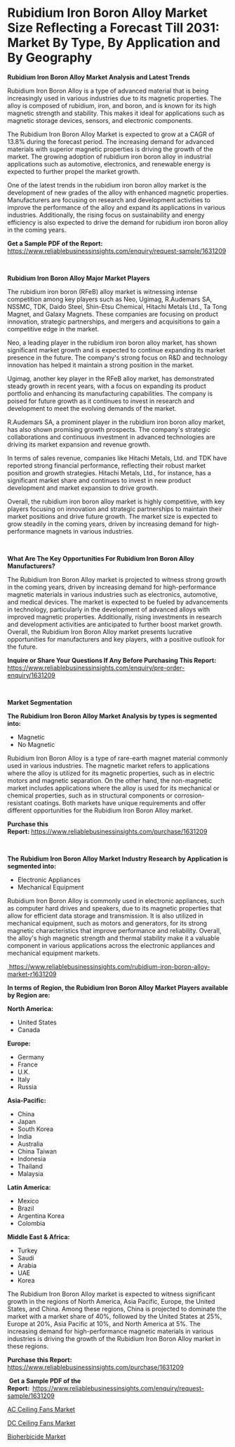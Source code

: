 <p><h1>Rubidium Iron Boron Alloy Market Size Reflecting a Forecast Till 2031: Market By Type, By Application and By Geography</h1></p><p><strong>Rubidium Iron Boron Alloy Market Analysis and Latest Trends</strong></p>
<p><p>Rubidium Iron Boron Alloy is a type of advanced material that is being increasingly used in various industries due to its magnetic properties. The alloy is composed of rubidium, iron, and boron, and is known for its high magnetic strength and stability. This makes it ideal for applications such as magnetic storage devices, sensors, and electronic components.</p><p>The Rubidium Iron Boron Alloy Market is expected to grow at a CAGR of 13.8% during the forecast period. The increasing demand for advanced materials with superior magnetic properties is driving the growth of the market. The growing adoption of rubidium iron boron alloy in industrial applications such as automotive, electronics, and renewable energy is expected to further propel the market growth.</p><p>One of the latest trends in the rubidium iron boron alloy market is the development of new grades of the alloy with enhanced magnetic properties. Manufacturers are focusing on research and development activities to improve the performance of the alloy and expand its applications in various industries. Additionally, the rising focus on sustainability and energy efficiency is also expected to drive the demand for rubidium iron boron alloy in the coming years.</p></p>
<p><strong>Get a Sample PDF of the Report:&nbsp;</strong> <a href="https://www.reliablebusinessinsights.com/enquiry/request-sample/1631209">https://www.reliablebusinessinsights.com/enquiry/request-sample/1631209</a></p>
<p>&nbsp;</p>
<p><strong>Rubidium Iron Boron Alloy Major Market Players</strong></p>
<p><p>The rubidium iron boron (RFeB) alloy market is witnessing intense competition among key players such as Neo, Ugimag, R.Audemars SA, NSSMC, TDK, Daido Steel, Shin-Etsu Chemical, Hitachi Metals Ltd., Ta Tong Magnet, and Galaxy Magnets. These companies are focusing on product innovation, strategic partnerships, and mergers and acquisitions to gain a competitive edge in the market.</p><p>Neo, a leading player in the rubidium iron boron alloy market, has shown significant market growth and is expected to continue expanding its market presence in the future. The company's strong focus on R&D and technology innovation has helped it maintain a strong position in the market.</p><p>Ugimag, another key player in the RFeB alloy market, has demonstrated steady growth in recent years, with a focus on expanding its product portfolio and enhancing its manufacturing capabilities. The company is poised for future growth as it continues to invest in research and development to meet the evolving demands of the market.</p><p>R.Audemars SA, a prominent player in the rubidium iron boron alloy market, has also shown promising growth prospects. The company's strategic collaborations and continuous investment in advanced technologies are driving its market expansion and revenue growth.</p><p>In terms of sales revenue, companies like Hitachi Metals, Ltd. and TDK have reported strong financial performance, reflecting their robust market position and growth strategies. Hitachi Metals, Ltd., for instance, has a significant market share and continues to invest in new product development and market expansion to drive growth.</p><p>Overall, the rubidium iron boron alloy market is highly competitive, with key players focusing on innovation and strategic partnerships to maintain their market positions and drive future growth. The market size is expected to grow steadily in the coming years, driven by increasing demand for high-performance magnets in various industries.</p></p>
<p>&nbsp;</p>
<p><strong>What Are The Key Opportunities For Rubidium Iron Boron Alloy Manufacturers?</strong></p>
<p><p>The Rubidium Iron Boron Alloy market is projected to witness strong growth in the coming years, driven by increasing demand for high-performance magnetic materials in various industries such as electronics, automotive, and medical devices. The market is expected to be fueled by advancements in technology, particularly in the development of advanced alloys with improved magnetic properties. Additionally, rising investments in research and development activities are anticipated to further boost market growth. Overall, the Rubidium Iron Boron Alloy market presents lucrative opportunities for manufacturers and key players, with a positive outlook for the future.</p></p>
<p><strong>Inquire or Share Your Questions If Any Before Purchasing This Report:</strong> <a href="https://www.reliablebusinessinsights.com/enquiry/pre-order-enquiry/1631209">https://www.reliablebusinessinsights.com/enquiry/pre-order-enquiry/1631209</a></p>
<p>&nbsp;</p>
<p><strong>Market Segmentation</strong></p>
<p><strong>The Rubidium Iron Boron Alloy Market Analysis by types is segmented into:</strong></p>
<p><ul><li>Magnetic</li><li>No Magnetic</li></ul></p>
<p><p>Rubidium Iron Boron Alloy is a type of rare-earth magnet material commonly used in various industries. The magnetic market refers to applications where the alloy is utilized for its magnetic properties, such as in electric motors and magnetic separation. On the other hand, the non-magnetic market includes applications where the alloy is used for its mechanical or chemical properties, such as in structural components or corrosion-resistant coatings. Both markets have unique requirements and offer different opportunities for the Rubidium Iron Boron Alloy market.</p></p>
<p><strong>Purchase this Report:&nbsp;</strong><a href="https://www.reliablebusinessinsights.com/purchase/1631209">https://www.reliablebusinessinsights.com/purchase/1631209</a></p>
<p>&nbsp;</p>
<p><strong>The Rubidium Iron Boron Alloy Market Industry Research by Application is segmented into:</strong></p>
<p><ul><li>Electronic Appliances</li><li>Mechanical Equipment</li></ul></p>
<p><p>Rubidium Iron Boron Alloy is commonly used in electronic appliances, such as computer hard drives and speakers, due to its magnetic properties that allow for efficient data storage and transmission. It is also utilized in mechanical equipment, such as motors and generators, for its strong magnetic characteristics that improve performance and reliability. Overall, the alloy's high magnetic strength and thermal stability make it a valuable component in various applications across the electronic appliances and mechanical equipment markets.</p></p>
<p><a href="https://www.reliablebusinessinsights.com/rubidium-iron-boron-alloy-market-r1631209">&nbsp;https://www.reliablebusinessinsights.com/rubidium-iron-boron-alloy-market-r1631209</a></p>
<p><strong>In terms of Region, the Rubidium Iron Boron Alloy Market Players available by Region are:</strong></p>
<p>
    <p> <strong> North America: </strong>
        <ul>
            <li>United States</li>
            <li>Canada</li>
        </ul>
        </p> 
    <p> <strong> Europe: </strong>
        <ul>
            <li>Germany</li>
            <li>France</li>
            <li>U.K.</li>
            <li>Italy</li>
            <li>Russia</li>
        </ul>
        </p> 
    <p> <strong> Asia-Pacific: </strong>
        <ul>
            <li>China</li>
            <li>Japan</li>
            <li>South Korea</li>
            <li>India</li>
            <li>Australia</li>
            <li>China Taiwan</li>
            <li>Indonesia</li>
            <li>Thailand</li>
            <li>Malaysia</li>
        </ul>
        </p> 
    <p> <strong> Latin America: </strong>
        <ul>
            <li>Mexico</li>
            <li>Brazil</li>
            <li>Argentina Korea</li>
            <li>Colombia</li>
        </ul>
        </p> 
    <p> <strong> Middle East & Africa: </strong>
        <ul>
            <li>Turkey</li>
            <li>Saudi</li>
            <li>Arabia</li>
            <li>UAE</li>
            <li>Korea</li>
        </ul>
    </p>
    </p>
<p><p>The Rubidium Iron Boron Alloy market is expected to witness significant growth in the regions of North America, Asia Pacific, Europe, the United States, and China. Among these regions, China is projected to dominate the market with a market share of 40%, followed by the United States at 25%, Europe at 20%, Asia Pacific at 10%, and North America at 5%. The increasing demand for high-performance magnetic materials in various industries is driving the growth of the Rubidium Iron Boron Alloy market in these regions.</p></p>
<p><strong>Purchase this Report: </strong><a href="https://www.reliablebusinessinsights.com/purchase/1631209">https://www.reliablebusinessinsights.com/purchase/1631209</a></p>
<p>&nbsp;<strong>Get a Sample PDF of the Report:&nbsp;&nbsp;</strong><a href="https://www.reliablebusinessinsights.com/enquiry/request-sample/1631209">https://www.reliablebusinessinsights.com/enquiry/request-sample/1631209</a></p>
<p><strong></strong></p>
<p><p><a href="https://www.linkedin.com/pulse/ac-ceiling-fans-market-report-reveals-latest-trends-growth-jqo0e">AC Ceiling Fans Market</a></p><p><a href="https://www.linkedin.com/pulse/dc-ceiling-fans-market-research-report-its-history-forecast-74hue">DC Ceiling Fans Market</a></p><p><a href="https://www.linkedin.com/pulse/bioherbicide-market-research-report-reveals-latest-trends-opportunities-mnwpe">Bioherbicide Market</a></p></p>